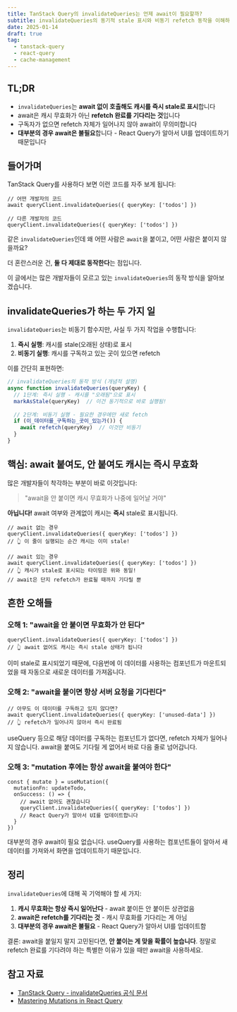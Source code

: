 ```yaml
---
title: TanStack Query의 invalidateQueries는 언제 await이 필요할까?
subtitle: invalidateQueries의 동기적 stale 표시와 비동기 refetch 동작을 이해하고, await을 올바르게 사용하는 방법
date: 2025-01-14
draft: true
tag:
  - tanstack-query
  - react-query
  - cache-management
---
```


## TL;DR

- `invalidateQueries`는 **await 없이 호출해도 캐시를 즉시 stale로 표시**합니다
- await은 캐시 무효화가 아닌 **refetch 완료를 기다리는 것**입니다
- 구독자가 없으면 refetch 자체가 일어나지 않아 await이 무의미합니다
- **대부분의 경우 await은 불필요**합니다 - React Query가 알아서 UI를 업데이트하기 때문입니다

## 들어가며

TanStack Query를 사용하다 보면 이런 코드를 자주 보게 됩니다:

```tsx
// 어떤 개발자의 코드
await queryClient.invalidateQueries({ queryKey: ['todos'] })

// 다른 개발자의 코드  
queryClient.invalidateQueries({ queryKey: ['todos'] })
```

같은 `invalidateQueries`인데 왜 어떤 사람은 `await`을 붙이고, 어떤 사람은 붙이지 않을까요? 

더 혼란스러운 건, **둘 다 제대로 동작한다**는 점입니다. 

이 글에서는 많은 개발자들이 모르고 있는 `invalidateQueries`의 동작 방식을 알아보겠습니다.

## invalidateQueries가 하는 두 가지 일

`invalidateQueries`는 비동기 함수지만, 사실 두 가지 작업을 수행합니다:

1. **즉시 실행**: 캐시를 stale(오래된 상태)로 표시
2. **비동기 실행**: 캐시를 구독하고 있는 곳이 있으면 refetch

이를 간단히 표현하면:

```typescript
// invalidateQueries의 동작 방식 (개념적 설명)
async function invalidateQueries(queryKey) {
  // 1단계: 즉시 실행 - 캐시를 "오래됨"으로 표시
  markAsStale(queryKey)  // 이건 동기적으로 바로 실행됨!
  
  // 2단계: 비동기 실행 - 필요한 경우에만 새로 fetch
  if (이_데이터를_구독하는_곳이_있는가()) {
    await refetch(queryKey)  // 이것만 비동기
  }
}
```

## 핵심: await 붙여도, 안 붙여도 캐시는 즉시 무효화

많은 개발자들이 착각하는 부분이 바로 이것입니다:

> "await을 안 붙이면 캐시 무효화가 나중에 일어날 거야"

**아닙니다!** await 여부와 관계없이 캐시는 **즉시** stale로 표시됩니다.

```tsx
// await 없는 경우
queryClient.invalidateQueries({ queryKey: ['todos'] })
// 👆 이 줄이 실행되는 순간 캐시는 이미 stale!

// await 있는 경우  
await queryClient.invalidateQueries({ queryKey: ['todos'] })
// 👆 캐시가 stale로 표시되는 타이밍은 위와 동일!
// await은 단지 refetch가 완료될 때까지 기다릴 뿐
```

## 흔한 오해들

### 오해 1: "await을 안 붙이면 무효화가 안 된다"

```tsx
queryClient.invalidateQueries({ queryKey: ['todos'] })
// 👆 await 없어도 캐시는 즉시 stale 상태가 됩니다
```

이미 stale로 표시되었기 때문에, 다음번에 이 데이터를 사용하는 컴포넌트가 마운트되었을 때 자동으로 새로운 데이터를 가져옵니다.

### 오해 2: "await을 붙이면 항상 서버 요청을 기다린다"

```tsx
// 아무도 이 데이터를 구독하고 있지 않다면?
await queryClient.invalidateQueries({ queryKey: ['unused-data'] })
// 👆 refetch가 일어나지 않아서 즉시 완료됨
```

useQuery 등으로 해당 데이터를 구독하는 컴포넌트가 없다면, refetch 자체가 일어나지 않습니다. await을 붙여도 기다릴 게 없어서 바로 다음 줄로 넘어갑니다.

### 오해 3: "mutation 후에는 항상 await을 붙여야 한다"

```tsx
const { mutate } = useMutation({
  mutationFn: updateTodo,
  onSuccess: () => {
    // await 없어도 괜찮습니다
    queryClient.invalidateQueries({ queryKey: ['todos'] })
    // React Query가 알아서 UI를 업데이트합니다
  }
})
```

대부분의 경우 await이 필요 없습니다. useQuery를 사용하는 컴포넌트들이 알아서 새 데이터를 가져와서 화면을 업데이트하기 때문입니다.

## 정리

`invalidateQueries`에 대해 꼭 기억해야 할 세 가지:

1. **캐시 무효화는 항상 즉시 일어난다** - await 붙이든 안 붙이든 상관없음
2. **await은 refetch를 기다리는 것** - 캐시 무효화를 기다리는 게 아님  
3. **대부분의 경우 await은 불필요** - React Query가 알아서 UI를 업데이트함

결론: await을 붙일지 말지 고민된다면, **안 붙이는 게 맞을 확률이 높습니다**. 정말로 refetch 완료를 기다려야 하는 특별한 이유가 있을 때만 await을 사용하세요.

## 참고 자료

- [TanStack Query - invalidateQueries 공식 문서](https://tanstack.com/query/latest/docs/reference/QueryClient#queryclientinvalidatequeries)
- [Mastering Mutations in React Query](https://tkdodo.eu/blog/mastering-mutations-in-react-query)
